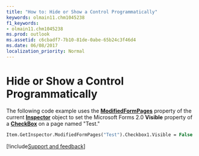 ```yaml
---
title: "How to: Hide or Show a Control Programmatically"
keywords: olmain11.chm1045238
f1_keywords:
- olmain11.chm1045238
ms.prod: outlook
ms.assetid: c6cbadf7-7b10-81de-0abe-65b24c3f46d4
ms.date: 06/08/2017
localization_priority: Normal
---
```



# Hide or Show a Control Programmatically

The following code example uses the  **[ModifiedFormPages](../../../api/Outlook.Inspector.ModifiedFormPages.md)** property of the current **[Inspector](../../../api/Outlook.Inspector.md)** object to set the Microsoft Forms 2.0 **Visible** property of a **[CheckBox](../../../api/Outlook.checkbox.md)** on a page named "Test."


```vb
Item.GetInspector.ModifiedFormPages("Test").Checkbox1.Visible = False
```

[!include[Support and feedback](~/includes/feedback-boilerplate.md)]